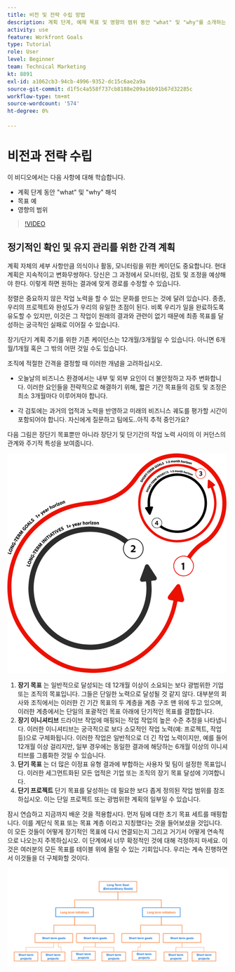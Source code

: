 ```yaml
---
title: 비전 및 전략 수립 방법
description: 계획 단계, 예제 목표 및 영향의 범위 동안 "what" 및 "why"를 소개하는 방법에 대해 알아봅니다.
activity: use
feature: Workfront Goals
type: Tutorial
role: User
level: Beginner
team: Technical Marketing
kt: 8891
exl-id: a1062cb3-94cb-4996-9352-dc15c6ae2a9a
source-git-commit: d1f5c4a558f737cb8188e209a16b91b67d32285c
workflow-type: tm+mt
source-wordcount: '574'
ht-degree: 0%

---
```


# 비전과 전략 수립

이 비디오에서는 다음 사항에 대해 학습합니다.

* 계획 단계 동안 &quot;what&quot; 및 &quot;why&quot; 해석
* 목표 예
* 영향의 범위

>[!VIDEO](https://video.tv.adobe.com/v/335185/?quality=12)

## 정기적인 확인 및 유지 관리를 위한 간격 계획

계획 자체의 세부 사항만큼 의식이나 활동, 모니터링을 위한 케이던도 중요합니다. 현대계획은 지속적이고 변화무쌍하다. 당신은 그 과정에서 모니터링, 검토 및 조정을 예상해야 한다. 이렇게 하면 원하는 결과에 맞게 경로를 수정할 수 있습니다.

정렬은 중요하지 않은 작업 노력을 할 수 있는 문화를 만드는 것에 달려 있습니다. 종종, 우리의 프로젝트와 완성도가 우리의 유일한 초점이 된다. 비록 우리가 일을 완료하도록 유도할 수 있지만, 이것은 그 작업이 원래의 결과와 관련이 없기 때문에 최종 목표를 달성하는 궁극적인 실패로 이어질 수 있습니다.

장기/단기 계획 주기를 위한 기존 케이던스는 12개월/3개월일 수 있습니다. 아니면 6개월/1개월 혹은 그 밖의 어떤 것일 수도 있습니다.

조직에 적절한 간격을 결정할 때 이러한 개념을 고려하십시오.

* 오늘날의 비즈니스 환경에서는 내부 및 외부 요인이 더 불안정하고 자주 변화합니다. 이러한 요인들을 전략적으로 해결하기 위해, 짧은 기간 목표들의 검토 및 조정은 최소 3개월마다 이루어져야 합니다.

* 각 검토에는 과거의 업적과 노력을 반영하고 미래의 비즈니스 궤도를 평가할 시간이 포함되어야 합니다. 자신에게 질문하고 팀에도..아직 추적 중인가요?

다음 그림은 장단기 목표뿐만 아니라 장단기 및 단기간의 작업 노력 사이의 이 커던스의 관계와 주기적 특성을 보여줍니다.

![전략적 실행 주기 그래픽](assets/02-workfront-goals-strategic-execution-cycle.png)

1. **장기 목표** 는 일반적으로 달성되는 데 12개월 이상이 소요되는 보다 광범위한 기업 또는 조직의 목표입니다. 그들은 단일한 노력으로 달성될 것 같지 않다. 대부분의 회사와 조직에서는 이러한 긴 기간 목표의 두 계층을 계층 구조 맨 위에 두고 있으며, 이러한 계층에서는 단일의 포괄적인 목표 아래에 단기적인 목표를 결합합니다.
1. **장기 이니셔티브** 드라이브 작업에 매핑되는 작업 작업의 높은 수준 추정을 나타냅니다. 이러한 이니셔티브는 궁극적으로 보다 소모적인 작업 노력(예: 프로젝트, 작업 등)으로 구체화됩니다. 이러한 작업은 일반적으로 더 긴 작업 노력이지만, 예를 들어 12개월 이상 걸리지만, 일부 경우에는 동일한 결과에 해당하는 6개월 이상의 이니셔티브를 그룹화한 것일 수 있습니다.
1. **단기 목표** 는 더 많은 이정표 유형 결과에 부합하는 사용자 및 팀이 설정한 목표입니다. 이러한 세그먼트화된 모든 업적은 기업 또는 조직의 장기 목표 달성에 기여합니다.
1. **단기 프로젝트** 단기 목표를 달성하는 데 필요한 보다 좁게 정의된 작업 범위를 참조하십시오. 이는 단일 프로젝트 또는 광범위한 계획의 일부일 수 있습니다.

<!--
Your turn graphic
-->

잠시 연습하고 지금까지 배운 것을 적용합시다. 먼저 팀에 대한 초기 목표 세트를 매핑합니다. 이를 계단식 목표 또는 목표 계층 이라고 지칭했다는 것을 들어보셨을 것입니다. 이 모든 것들이 어떻게 장기적인 목표에 다시 연결되는지 그리고 거기서 어떻게 연속적으로 나오는지 주목하십시오. 이 단계에서 너무 확정적인 것에 대해 걱정하지 마세요. 이것은 여러분의 모든 목표를 테이블 위에 올릴 수 있는 기회입니다. 우리는 계속 진행하면서 이것들을 더 구체화할 것이다.

![단기 및 장기 목표를 매핑하는 그래픽](assets/03-workfront-goals-goal-mapping.png)
